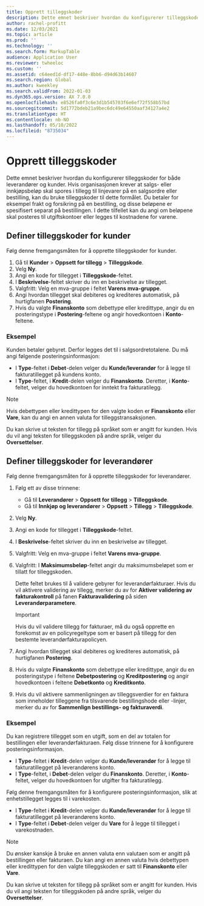 ```yaml
---
title: Opprett tilleggskoder
description: Dette emnet beskriver hvordan du konfigurerer tilleggskoder for både leverandører og kunder.
author: rachel-profitt
ms.date: 12/03/2021
ms.topic: article
ms.prod: ''
ms.technology: ''
ms.search.form: MarkupTable
audience: Application User
ms.reviewer: twheeloc
ms.custom: ''
ms.assetid: c64eed1d-df17-448e-8bb6-d94d63b14607
ms.search.region: Global
ms.author: kweekley
ms.search.validFrom: 2022-01-03
ms.dyn365.ops.version: AX 7.0.0
ms.openlocfilehash: e8526fa0f3c6e3d1b545703f6e6ef72f558b57bd
ms.sourcegitcommit: 5d1772bdeb21a9bec6dc49e64550aaf34127a4e2
ms.translationtype: HT
ms.contentlocale: nb-NO
ms.lasthandoff: 05/10/2022
ms.locfileid: "8735034"
---
```

# <a name="create-charges-codes"></a>Opprett tilleggskoder

Dette emnet beskriver hvordan du konfigurerer tilleggskoder for både leverandører og kunder. Hvis organisasjonen krever at salgs- eller innkjøpsbeløp skal spores i tillegg til linjevarer på en salgsordre eller bestilling, kan du bruke tilleggskoder til dette formålet. Du betaler for eksempel frakt og forsikring på en bestilling, og disse beløpene er spesifisert separat på bestillingen. I dette tilfellet kan du angi om beløpene skal posteres til utgiftskontoer eller legges til kostnadene for varene.

## <a name="set-up-charges-codes-for-accounts-receivable"></a>Definer tilleggskoder for kunder

Følg denne fremgangsmåten for å opprette tilleggskoder for kunder.

1. Gå til **Kunder** &gt; **Oppsett for tillegg** &gt; **Tilleggskode**.
2. Velg **Ny**.
3. Angi en kode for tillegget i **Tilleggskode**-feltet.
3. I **Beskrivelse**-feltet skriver du inn en beskrivelse av tillegget.
4. Valgfritt: Velg en mva-gruppe i feltet **Varens mva-gruppe**.
5. Angi hvordan tillegget skal debiteres og krediteres automatisk, på hurtigfanen **Postering**.
6. Hvis du valgte **Finanskonto** som debettype eller kredittype, angir du en posteringstype i **Postering**-feltene og angir hovedkontoen i **Konto**-feltene.

### <a name="example"></a>Eksempel

Kunden betaler gebyret. Derfor legges det til i salgsordretotalene. Du må angi følgende posteringsinformasjon:

- I **Type**-feltet i **Debet**-delen velger du **Kunde/leverandør** for å legge til fakturatillegget på kundens konto.
- I **Type**-feltet, i **Kredit**-delen velger du **Finanskonto**. Deretter, i **Konto**-feltet, velger du hovedkontoen for inntekt fra fakturatilegg.

> [!NOTE]
> Hvis debettypen eller kredittypen for den valgte koden er **Finanskonto** eller **Vare**, kan du angi en annen valuta for tilleggstransaksjonen.

Du kan skrive ut teksten for tillegg på språket som er angitt for kunden. Hvis du vil angi teksten for tilleggskoden på andre språk, velger du **Oversettelser**.

## <a name="set-up-charges-codes-for-accounts-payable"></a>Definer tilleggskoder for leverandører

Følg denne fremgangsmåten for å opprette tilleggskoder for leverandører.

1. Følg ett av disse trinnene:

    - Gå til **Leverandører** &gt; **Oppsett for** **tillegg** &gt; **Tilleggskode**.
    - Gå til **Innkjøp og leverandører** &gt; **Oppsett** &gt; **Tillegg** &gt; **Tilleggskode**.

2. Velg **Ny**.
3. Angi en kode for tillegget i **Tilleggskode**-feltet.
3. I **Beskrivelse**-feltet skriver du inn en beskrivelse av tillegget.
4. Valgfritt: Velg en mva-gruppe i feltet **Varens mva-gruppe**.
5. Valgfritt: I **Maksimumsbeløp**-feltet angir du maksimumsbeløpet som er tillatt for tilleggskoden.

    Dette feltet brukes til å validere gebyrer for leverandørfakturaer. Hvis du vil aktivere validering av tillegg, merker du av for **Aktiver validering av fakturakontroll** på fanen **Fakturavalidering** på siden **Leverandørparametere**.

    > [!IMPORTANT]
    > Hvis du vil validere tillegg for fakturaer, må du også opprette en forekomst av en policyregeltype som er basert på tillegg for den bestemte leverandørfakturapolicyen.

6. Angi hvordan tillegget skal debiteres og krediteres automatisk, på hurtigfanen **Postering**.
7. Hvis du valgte **Finanskonto** som debettype eller kredittype, angir du en posteringstype i feltene **Debetpostering** og **Kreditpostering** og angir hovedkontoen i feltene **Debetkonto** og **Kreditkonto**.
8. Hvis du vil aktivere sammenligningen av tilleggsverdier for en faktura som inneholder tilleggene fra tilsvarende bestillingshode eller -linjer, merker du av for **Sammenlign bestillings- og fakturaverdi**.

### <a name="example"></a>Eksempel

Du kan registrere tillegget som en utgift, som en del av totalen for bestillingen eller leverandørfakturaen. Følg disse trinnene for å konfigurere posteringsinformasjon. 

- I **Type**-feltet i **Kredit**-delen velger du **Kunde/leverandør** for å legge til fakturatillegget på leverandørens konto.
- I **Type**-feltet, i **Debet**-delen velger du **Finanskonto**. Deretter, i **Konto**-feltet, velger du hovedkontoen for utgifter fra fakturatilegg.

Følg denne fremgangsmåten for å konfigurere posteringsinformasjon, slik at enhetstillegget legges til i varekosten.

- I **Type**-feltet i **Kredit**-delen velger du **Kunde/leverandør** for å legge til fakturatillegget på leverandørens konto.
- I **Type**-feltet i **Debet**-delen velger du **Vare** for å legge til tillegget i varekostnaden.

> [!NOTE]
> Du ønsker kanskje å bruke en annen valuta enn valutaen som er angitt på bestillingen eller fakturaen. Du kan angi en annen valuta hvis debettypen eller kredittypen for den valgte tilleggskoden er satt til **Finanskonto** eller **Vare**.

Du kan skrive ut teksten for tillegg på språket som er angitt for kunden. Hvis du vil angi teksten for tilleggskoden på andre språk, velger du **Oversettelser**.
